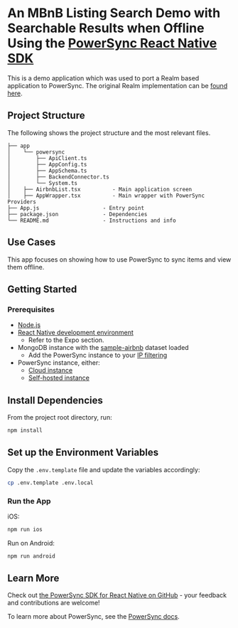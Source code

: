 # An MBnB Listing Search Demo with Searchable Results when Offline Using the [PowerSync React Native SDK](https://www.npmjs.com/package/@powersync/react-native)

This is a demo application which was used to port a Realm based application to PowerSync. The original Realm
implementation can be [found here](https://github.com/realm/realm-js/tree/main/examples/rn-mbnb).

## Project Structure

The following shows the project structure and the most relevant files.
```
├── app
│    └── powersync
│        ├── ApiClient.ts
│        ├── AppConfig.ts
│        ├── AppSchema.ts
│        ├── BackendConnector.ts
│        └── System.ts
│    ├── AirbnbList.tsx          - Main application screen
│    ├── AppWrapper.tsx          - Main wrapper with PowerSync Providers
├── App.js                    - Entry point
├── package.json              - Dependencies
└── README.md                 - Instructions and info
```

## Use Cases

This app focuses on showing how to use PowerSync to sync items and view them offline.

## Getting Started

### Prerequisites

* [Node.js](https://nodejs.org/)
* [React Native development environment](https://reactnative.dev/docs/environment-setup?guide=native)
  * Refer to the Expo section.
* MongoDB instance with the [sample-airbnb](https://www.mongodb.com/docs/atlas/sample-data/sample-airbnb/) dataset loaded
  * Add the PowerSync instance to your [IP filtering](https://docs.powersync.com/installation/database-setup/security-and-ip-filtering#security-and-ip-filtering)
* PowerSync instance, either:
  * [Cloud instance](https://powersync.mintlify.app/installation/database-connection#create-a-powersync-cloud-instance)
  * [Self-hosted instance](https://powersync.mintlify.app/self-hosting/getting-started)

## Install Dependencies

From the project root directory, run:

```sh
npm install
```
## Set up the Environment Variables
Copy the `.env.template` file and update the variables accordingly:

```bash
cp .env.template .env.local
```

### Run the App

iOS:
```sh
npm run ios
```

Run on Android:

```sh
npm run android
```

## Learn More

Check out [the PowerSync SDK for React Native on GitHub](https://github.com/powersync-ja/powersync-js/tree/main/packages/react-native) - your feedback and contributions are welcome!

To learn more about PowerSync, see the [PowerSync docs](https://docs.powersync.com).
